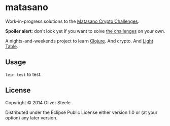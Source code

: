 # matasano

Work-in-progress solutions to the [Matasano Crypto Challenges][cryptopals].

**Spoiler alert**: don't look yet if you want to solve [the challenges][cryptopals] on your own.

A nights-and-weekends project to learn [Clojure][clojure].
And crypto.
And [Light Table][lighttable].

[clojure]: http://clojure.org
[cryptopals]: http://cryptopals.com
[leiningen]: http://leiningen.org
[lighttable]: http://www.lighttable.com

## Usage

`lein test` to test.

## License

Copyright © 2014 Oliver Steele

Distributed under the Eclipse Public License either version 1.0 or (at
your option) any later version.
